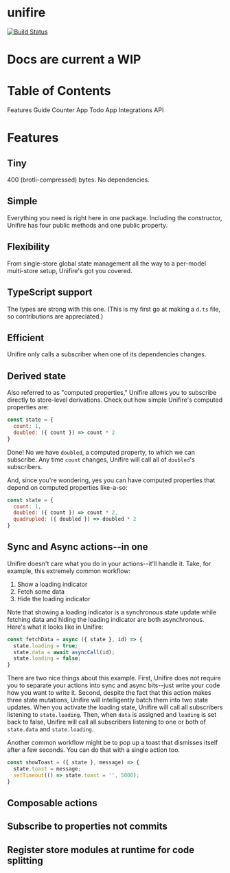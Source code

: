 # unifire


[![Build Status](https://travis-ci.org/jpodwys/unifire.svg?branch=master)](https://travis-ci.org/jpodwys/unifire)

# Docs are current a WIP

# Table of Contents
Features
Guide
Counter App
Todo App
Integrations
API

# Features

## Tiny
400 (brotli-compressed) bytes. No dependencies.

## Simple
Everything you need is right here in one package. Including the constructor, Unifire has four public methods and one public property.

## Flexibility
From single-store global state management all the way to a per-model multi-store setup, Unifire's got you covered.

## TypeScript support
The types are strong with this one. (This is my first go at making a `d.ts` file, so contributions are appreciated.)

## Efficient
Unifire only calls a subscriber when one of its dependencies changes.

## Derived state
Also referred to as "computed properties," Unifire allows you to subscribe directly to store-level derivations. Check out how simple Unifire's computed properties are:

```js
const state = {
  count: 1,
  doubled: ({ count }) => count * 2
}
```

Done! No we have `doubled`, a computed property, to which we can subscribe. Any time `count` changes, Unifire will call all of `doubled`'s subscribers.

And, since you're wondering, yes you can have computed properties that depend on computed properties like-a-so:

```js
const state = {
  count: 1,
  doubled: ({ count }) => count * 2,
  quadrupled: ({ doubled }) => doubled * 2
}
```

## Sync and Async actions--in one
Unifire doesn't care what you do in your actions--it'll handle it. Take, for example, this extremely common workflow:

1. Show a loading indicator
2. Fetch some data
3. Hide the loading indicator

Note that showing a loading indicator is a synchronous state update while fetching data and hiding the loading indicator are both asynchronous. Here's what it looks like in Unifire:

```js
const fetchData = async ({ state }, id) => {
  state.loading = true;
  state.data = await asyncCall(id);
  state.loading = false;
}
```

There are two nice things about this example. First, Unifire does not require you to separate your actions into sync and async bits--just write your code how you want to write it. Second, despite the fact that this action makes three state mutations, Unifire will intelligently batch them into two state updates. When you activate the loading state, Unifire will call all subscribers listening to `state.loading`. Then, when `data` is assigned and `loading` is set back to false, Unifire will call all subscribers listening to one or both of `state.data` and `state.loading`.

Another common workflow might be to pop up a toast that dismisses itself after a few seconds. You can do that with a single action too.

```js
const showToast = ({ state }, message) => {
  state.toast = message;
  setTimeout(() => state.toast = '', 5000);
}
```

## Composable actions

## Subscribe to properties not commits

## Register store modules at runtime for code splitting

##

